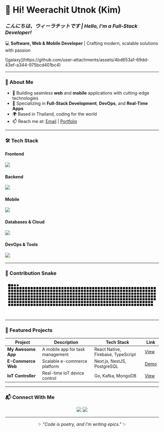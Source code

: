 <div align="left">
  <h1>👋 Hi! Weerachit Utnok (Kim)</h1>
  <h3><i>こんにちは、ウィーラチットです | Hello, I'm a Full-Stack Developer!</i></h3>
  <p>💻 <strong>Software, Web & Mobile Developer</strong> | Crafting modern, scalable solutions with passion</p>
<!--   <img src="https://github.com/HakimIno/HakimIno/assets/78003589/240defe8-4629-4246-b4a4-f90d6ad171a7" alt="Banner" width="100%"/> -->
  ![galaxy](https://github.com/user-attachments/assets/4bd653a1-69dd-43ef-a344-975bcd401bc4)
</div>

---

### 🚀 About Me
- 🌟 Building seamless **web** and **mobile** applications with cutting-edge technologies
- 🔧 Specializing in **Full-Stack Development**, **DevOps**, and **Real-Time Apps**
- 🌍 Based in Thailand, coding for the world
- 📫 Reach me at: [Email](mailto:your.email@example.com) | [Portfolio](https://yourportfolio.com)

---

### 🛠 Tech Stack

#### Frontend
<a href="https://skillicons.dev">
  <img src="https://skillicons.dev/icons?i=react,angular,nextjs,vite,tailwind,js,ts" />
</a>

#### Backend
<a href="https://skillicons.dev">
  <img src="https://skillicons.dev/icons?i=nodejs,nestjs,go,graphql,prisma,kafka" />
</a>

#### Mobile
<a href="https://skillicons.dev">
  <img src="https://skillicons.dev/icons?i=swift,kotlin,react" />
</a>

#### Databases & Cloud
<a href="https://skillicons.dev">
  <img src="https://skillicons.dev/icons?i=mysql,mongodb,postgres,firebase,supabase" />
</a>

#### DevOps & Tools
<a href="https://skillicons.dev">
  <img src="https://skillicons.dev/icons?i=git,docker,kubernetes,linux,bun,notion" />
</a>

---

### 🐍 Contribution Snake
<div align="center">
  <img src="https://raw.githubusercontent.com/platane/platane/output/github-contribution-grid-snake-dark.svg" alt="Snake" />
</div>

---

### 🌟 Featured Projects
| Project | Description | Tech Stack | Link |
|---------|-------------|------------|------|
| **My Awesome App** | A mobile app for task management | React Native, Firebase, TypeScript | [View](https://github.com/HakimIno/MyAwesomeApp) |
| **E-Commerce Web** | Scalable e-commerce platform | Next.js, NestJS, PostgreSQL | [Demo](https://your-demo-link.com) |
| **IoT Controller** | Real-time IoT device control | Go, Kafka, MongoDB | [View](https://github.com/HakimIno/IoTController) |

---


### 📬 Connect With Me
<div align="center">
  <a href="https://linkedin.com/in/yourprofile"><img src="https://skillicons.dev/icons?i=linkedin" /></a>
  <a href="https://twitter.com/yourprofile"><img src="https://skillicons.dev/icons?i=gulp" /></a>
</div>

---

<div align="center">
  <p>✨ <i>"Code is poetry, and I’m writing epics."</i> ✨</p>
</div>
